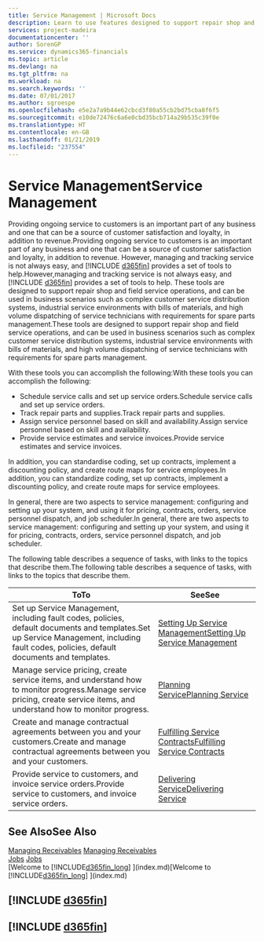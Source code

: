 ```yaml
---
title: Service Management | Microsoft Docs
description: Learn to use features designed to support repair shop and field service operations.
services: project-madeira
documentationcenter: ''
author: SorenGP
ms.service: dynamics365-financials
ms.topic: article
ms.devlang: na
ms.tgt_pltfrm: na
ms.workload: na
ms.search.keywords: ''
ms.date: 07/01/2017
ms.author: sgroespe
ms.openlocfilehash: e5e2a7a9b44e62cbcd3f80a55cb2bd75cba8f6f5
ms.sourcegitcommit: e10de72476c6a6e0cbd35bcb714a29b535c39f0e
ms.translationtype: HT
ms.contentlocale: en-GB
ms.lasthandoff: 01/21/2019
ms.locfileid: "237554"
---
```

# <a name="service-management"></a><span data-ttu-id="8560b-103">Service Management</span><span class="sxs-lookup"><span data-stu-id="8560b-103">Service Management</span></span>
<span data-ttu-id="8560b-104">Providing ongoing service to customers is an important part of any business and one that can be a source of customer satisfaction and loyalty, in addition to revenue.</span><span class="sxs-lookup"><span data-stu-id="8560b-104">Providing ongoing service to customers is an important part of any business and one that can be a source of customer satisfaction and loyalty, in addition to revenue.</span></span> <span data-ttu-id="8560b-105">However, managing and tracking service is not always easy, and [!INCLUDE [d365fin](includes/d365fin_md.md)] provides a set of tools to help.</span><span class="sxs-lookup"><span data-stu-id="8560b-105">However,managing and tracking service is not always easy, and [!INCLUDE [d365fin](includes/d365fin_md.md)] provides a set of tools to help.</span></span> <span data-ttu-id="8560b-106">These tools are designed to support repair shop and field service operations, and can be used in business scenarios such as complex customer service distribution systems, industrial service environments with bills of materials, and high volume dispatching of service technicians with requirements for spare parts management.</span><span class="sxs-lookup"><span data-stu-id="8560b-106">These tools are designed to support repair shop and field service operations, and can be used in business scenarios such as complex customer service distribution systems, industrial service environments with bills of materials, and high volume dispatching of service technicians with requirements for spare parts management.</span></span>  

 <span data-ttu-id="8560b-107">With these tools you can accomplish the following:</span><span class="sxs-lookup"><span data-stu-id="8560b-107">With these tools you can accomplish the following:</span></span>  

* <span data-ttu-id="8560b-108">Schedule service calls and set up service orders.</span><span class="sxs-lookup"><span data-stu-id="8560b-108">Schedule service calls and set up service orders.</span></span>  
* <span data-ttu-id="8560b-109">Track repair parts and supplies.</span><span class="sxs-lookup"><span data-stu-id="8560b-109">Track repair parts and supplies.</span></span>  
* <span data-ttu-id="8560b-110">Assign service personnel based on skill and availability.</span><span class="sxs-lookup"><span data-stu-id="8560b-110">Assign service personnel based on skill and availability.</span></span>  
* <span data-ttu-id="8560b-111">Provide service estimates and service invoices.</span><span class="sxs-lookup"><span data-stu-id="8560b-111">Provide service estimates and service invoices.</span></span>  

<span data-ttu-id="8560b-112">In addition, you can standardise coding, set up contracts, implement a discounting policy, and create route maps for service employees.</span><span class="sxs-lookup"><span data-stu-id="8560b-112">In addition, you can standardize coding, set up contracts, implement a discounting policy, and create route maps for service employees.</span></span>  

<span data-ttu-id="8560b-113">In general, there are two aspects to service management: configuring and setting up your system, and using it for pricing, contracts, orders, service personnel dispatch, and job scheduler.</span><span class="sxs-lookup"><span data-stu-id="8560b-113">In general, there are two aspects to service management: configuring and setting up your system, and using it for pricing, contracts, orders, service personnel dispatch, and job scheduler.</span></span>  

<span data-ttu-id="8560b-114">The following table describes a sequence of tasks, with links to the topics that describe them.</span><span class="sxs-lookup"><span data-stu-id="8560b-114">The following table describes a sequence of tasks, with links to the topics that describe them.</span></span>   

|<span data-ttu-id="8560b-115">**To**</span><span class="sxs-lookup"><span data-stu-id="8560b-115">**To**</span></span>|<span data-ttu-id="8560b-116">**See**</span><span class="sxs-lookup"><span data-stu-id="8560b-116">**See**</span></span>|  
|------------|-------------|  
|<span data-ttu-id="8560b-117">Set up Service Management, including fault codes, policies, default documents and templates.</span><span class="sxs-lookup"><span data-stu-id="8560b-117">Set up Service Management, including fault codes, policies, default documents and templates.</span></span>|[<span data-ttu-id="8560b-118">Setting Up Service Management</span><span class="sxs-lookup"><span data-stu-id="8560b-118">Setting Up Service Management</span></span>](service-setup-service.md)|  
|<span data-ttu-id="8560b-119">Manage service pricing, create service items, and understand how to monitor progress.</span><span class="sxs-lookup"><span data-stu-id="8560b-119">Manage service pricing, create service items, and understand how to monitor progress.</span></span>|[<span data-ttu-id="8560b-120">Planning Service</span><span class="sxs-lookup"><span data-stu-id="8560b-120">Planning Service</span></span>](service-plan-service.md)|  
|<span data-ttu-id="8560b-121">Create and manage contractual agreements between you and your customers.</span><span class="sxs-lookup"><span data-stu-id="8560b-121">Create and manage contractual agreements between you and your customers.</span></span>|[<span data-ttu-id="8560b-122">Fulfilling Service Contracts</span><span class="sxs-lookup"><span data-stu-id="8560b-122">Fulfilling Service Contracts</span></span>](service-fulfill-service-contracts.md)|  
|<span data-ttu-id="8560b-123">Provide service to customers, and invoice service orders.</span><span class="sxs-lookup"><span data-stu-id="8560b-123">Provide service to customers, and invoice service orders.</span></span>|[<span data-ttu-id="8560b-124">Delivering Service</span><span class="sxs-lookup"><span data-stu-id="8560b-124">Delivering Service</span></span>](service-deliver-service.md)|  

## <a name="see-also"></a><span data-ttu-id="8560b-125">See Also</span><span class="sxs-lookup"><span data-stu-id="8560b-125">See Also</span></span>  
<span data-ttu-id="8560b-126">[Managing Receivables](receivables-manage-receivables.md) </span><span class="sxs-lookup"><span data-stu-id="8560b-126">[Managing Receivables](receivables-manage-receivables.md) </span></span>  
<span data-ttu-id="8560b-127">[Jobs](projects-how-create-jobs.md) </span><span class="sxs-lookup"><span data-stu-id="8560b-127">[Jobs](projects-how-create-jobs.md) </span></span>  
<span data-ttu-id="8560b-128">[Welcome to [!INCLUDE[d365fin_long](includes/d365fin_long_md.md)] ](index.md)</span><span class="sxs-lookup"><span data-stu-id="8560b-128">[Welcome to [!INCLUDE[d365fin_long](includes/d365fin_long_md.md)] ](index.md)</span></span>

## [!INCLUDE [d365fin](includes/free_trial_md.md)]  
## [!INCLUDE [d365fin](includes/training_link_md.md)]
